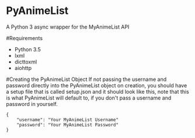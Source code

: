 # PyAnimeList
A Python 3 async wrapper for the MyAnimeList API

#Requirements
* Python 3.5
* lxml
* dicttoxml
* aiohttp

#Creating the PyAnimeList Object
If not passing the username and password directly into the PyAnimeList object on creation, 
you should have a setup file that is called setup.json and it should look like this, note that this is what PyAnimeList will default to,
if you don't pass a username and password in yourself.
```
{
    "username": "Your MyAnimeList Username"
    "password": "Your MyAnimeList Password"
}
```